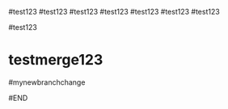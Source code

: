 #test123
#test123
#test123
#test123
#test123
#test123
#test123

#test123
# testmerge123
#mynewbranchchange




#END
